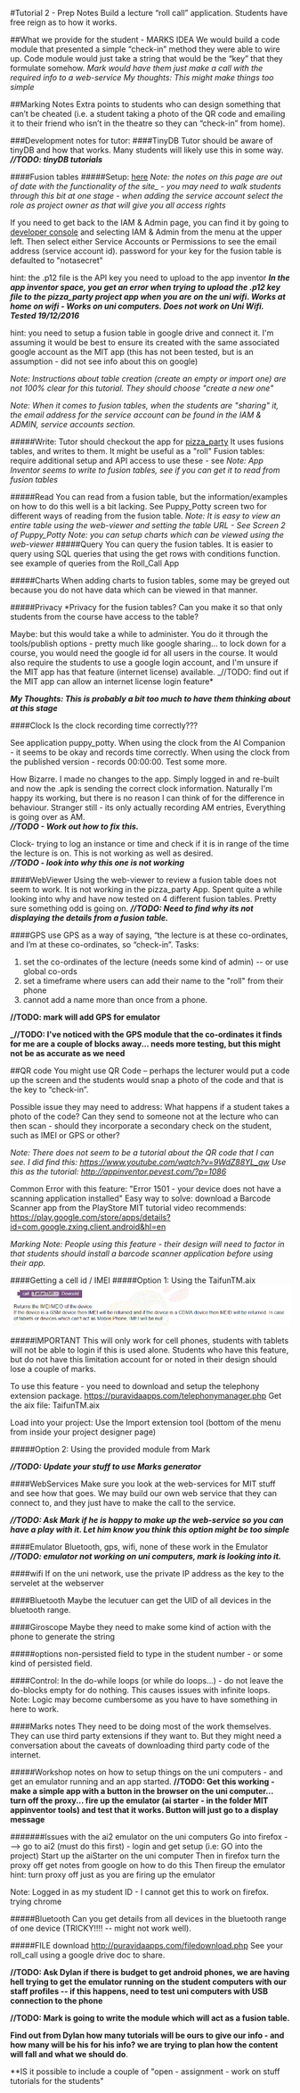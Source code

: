 #Tutorial 2 - Prep Notes
Build a lecture “roll call” application.
Students have free reign as to how it works.

##What we provide for the student - MARKS IDEA
We would build a code module that presented a simple “check-in” method they were able to wire up.
Code module would just take a string that would be the “key” that they formulate somehow.
_Mark would have them just make a call with the required info to a web-service_
_My thoughts:  This might make things too simple_

##Marking Notes
Extra points to students who can design something that can’t be cheated (i.e. a student taking a photo of the QR code and emailing it to their friend who isn’t in the theatre so they can “check-in” from home).

###Development notes for tutor:
####TinyDB
Tutor should be aware of tinyDB and how that works.  Many students will likely use this in some way.
**_//TODO:  tinyDB tutorials_**

####Fusion tables
#####Setup:
[here](https://docs.google.com/document/d/1HifuZqz5xu0KPS-e4oUv-t-nQoUQ8VMNyh_y6OjZkc0/pub)
*Note: the notes on this page are out of date with the functionality of the site_ - you may need to walk students through this bit at one stage - when adding the service account select the role as project owner as that will give you all access rights*

If you need to get back to the IAM & Admin page, you can find it by going to [developer console](https://console.developers.google.com) and selecting IAM & Admin from the menu at the upper left.   Then select either Service Accounts or Permissions to see the email address (service account id).
password for your key for the fusion table is defaulted to "notasecret"

hint:  the .p12 file is the API key you need to upload to the app inventor
**_In the app inventor space, you get an error when trying to upload the .p12 key file to the pizza_party project app when you are on the uni wifi.  Works at home on wifi - Works on uni computers.  Does not work on Uni Wifi. Tested 19/12/2016_**

hint:  you need to setup a fusion table in google drive and connect it.  I'm assuming it would be best to ensure its created with the same associated google account as the MIT app (this has not been tested, but is an assumption - did not see info about this on google)

*Note: Instructions about table creation (create an empty or import one) are not 100% clear for this tutorial.  They should choose "create a new one"*

*Note:  When it comes to fusion tables, when the students are "sharing" it, the email address for the service account can be found in the IAM & ADMIN, service accounts section.*

#####Write:
Tutor should checkout the app for [pizza_party](http://explore.appinventor.mit.edu/ai2/pizzaparty)
It uses fusions tables, and writes to them.  It might be useful as a "roll"
Fusion tables:  require additional setup and API access to use these - see
*Note:  App Inventor seems to write to fusion tables, see if you can get it to read from fusion tables*

#####Read
You can read from a fusion table, but the information/examples on how to do this well is a bit lacking.  See Puppy_Potty screen two for different ways of reading from the fusion table.
*Note:  It is easy to view an entire table using the web-viewer and setting the table URL - See Screen 2 of Puppy_Potty*
*Note:  you can setup charts which can be viewed using the web-viewer*
#####Query
You can query the fusion tables.  It is easier to query using SQL queries that using the get rows with conditions function.  
see example of queries from the Roll_Call App

#####Charts
When adding charts to fusion tables, some may be greyed out because you do not have data which can be viewed in that manner.

#####Privacy
*Privacy for the fusion tables?  Can you make it so that only students from the course have access to the table?

Maybe:  but this would take a while to administer.  You do it through the tools/publish options - pretty much like
google sharing... to lock down for a course, you would need the google id for all users in the course.  It would also require the students to use a google login account, and I'm unsure if the MIT app has that feature (internet license) available.
_//TODO:  find out if the MIT app can allow an internet license login feature*

**_My Thoughts:  This is probably a bit too much to have them thinking about at this stage_**

####Clock
Is the clock recording time correctly???

See application puppy_potty.  When using the clock from the AI Companion - it seems to be okay and records time correctly.  When using the clock from the published version - records 00:00:00.  Test some more.

How Bizarre.  I made no changes to the app.  Simply logged in and re-built and now the .apk is sending the correct clock information.  Naturally I'm happy its working, but there is no reason I can think of for the difference in behaviour.
Stranger still - its only actually recording AM entries, Everything is going over as AM.  
**_//TODO - Work out how to fix this._**


Clock- trying to log an instance or time and check if it is in range of the time the lecture is on.  This is not working as well as desired.   
**_//TODO - look into why this one is not working_**

####WebViewer
Using the web-viewer to review a fusion table does not seem to work.  It is not working in the pizza_party App.  Spent quite a while looking into why and have now tested on 4 different fusion tables.  Pretty sure something odd is going on.
**_//TODO:  Need to find why its not displaying the details from a fusion table._**

####GPS
use GPS as a way of saying, “the lecture is at these co-ordinates, and I’m at these co-ordinates, so “check-in”.
Tasks:  
1. set the co-ordinates of the lecture (needs some kind of admin) -- or use global co-ords
2. set a timeframe where users can add their name to the "roll" from their phone
3. cannot add a name more than once from a phone.

**//TODO:  mark will add GPS for emulator**

**_//TODO:  I've noticed with the GPS module that the co-ordinates it finds for me are a couple of blocks away...   needs more testing, but this might not be as accurate as we need**

##QR code
You might use QR Code – perhaps the lecturer would put a code up the screen and the students would snap a photo of the code and that is the key to “check-in”.

Possible issue they may need to address:  What happens if a student takes a photo of the code?  Can they send to someone not at the lecture who can then scan - should they incorporate a secondary check on the student, such as IMEI or GPS or other?

*Note:  There does not seem to be a tutorial about the QR code that I can see.  I did find this: https://www.youtube.com/watch?v=9WdZ88YL_qw
Use this as the tutorial:  http://appinventor.pevest.com/?p=1086*

Common Error with this feature:  "Error 1501 - your device does not have a scanning application installed"
Easy way to solve:  download a Barcode Scanner app from the PlayStore
MIT tutorial video recommends:  https://play.google.com/store/apps/details?id=com.google.zxing.client.android&hl=en

*Marking Note:  People using this feature - their design will need to factor in that students should install a barcode scanner application before using their app.*



####Getting a cell id / IMEI
#####Option 1:  Using the TaifunTM.aix
![cell_id](cell_id.GIF)

#####IMPORTANT
This will only work for cell phones, students with tablets will not be able to login if this is used alone.
Students who have this feature, but do not have this limitation account for or noted in their design should lose a couple of marks.

To use this feature - you need to download and setup the telephony extension package.
https://puravidaapps.com/telephonymanager.php
Get the aix file:  TaifunTM.aix

Load into your project:
Use the Import extension tool (bottom of the menu from inside your project designer page)

#####Option 2:  Using the provided module from Mark

**_//TODO:  Update your stuff to use Marks generator_**


####WebServices
Make sure you look at the web-services for MIT stuff and see how that goes.  We may build our own
web service that they can connect to, and they just have to make the call to the service.

**_//TODO: Ask Mark if he is happy to make up the web-service so you can have a play with it.  Let him know you think this option might be too simple_**

####Emulator
Bluetooth, gps, wifi, none of these work in the Emulator
**_//TODO:  emulator not working on uni computers, mark is looking into it._**

####wifi
If on the uni network, use the private IP address as the key to the servelet at the webserver

####Bluetooth
Maybe the lecutuer can get the UID of all devices in the bluetooth range.


####Giroscope
Maybe they need to make some kind of action with the phone to generate the string

#####options
non-persisted field to type in the student number - or some kind of persisted field.

####Control:
In the do-while loops (or while do loops...) - do not leave the do-blocks empty for do nothing.  This causes issues with infinite loops.  Note:  Logic may become cumbersome as you have to have something in here to work.

####Marks notes
They need to be doing most of the work themselves.
They can use third party extensions if they want to.  But they might need a conversation
about the caveats of downloading third party code of the internet.


#####Workshop notes on how to setup things on the uni computers - and get an emulator running and an app started.
**//TODO:  Get this working - make a simple app with a button in the browser on the uni computer... turn off the proxy... fire up the emulator (ai starter - in the folder MIT appinventor tools) and test that it works.  Button will just go to a display message**



#######Issues with the ai2 emulator on the uni computers
Go into firefox --->   go to ai2 (must do this first) - login and get setup (i.e:  GO into the project)
Start up the aiStarter on the uni computer
Then in firefox turn the proxy off
    get notes from google on how to do this
    Then fireup the emulator
    hint:  turn proxy off just as you are firing up the emulator

Note:  Logged in as my student ID - I cannot get this to work on firefox.
trying chrome




#####Bluetooth
Can you get details from all devices in the bluetooth range of one device (TRICKY!!!! -- might not work well).


#####FILE download
http://puravidaapps.com/filedownload.php
See your roll_call using a google drive doc to share.


**//TODO:  Ask Dylan if there is budget to get android phones, we are having hell trying to get the emulator running on the student computers with our staff profiles -- if this happens, need to test uni computers with USB connection to the phone**

**//TODO:   Mark is going to write the module which will act as a fusion table.**

**Find out from Dylan how many tutorials will be ours to give our info - and how many will be his for his info?   we are trying to plan how the content will fall and what we should do**.

**IS it possible to include a couple of "open - assignment - work on stuff tutorials for the students"
